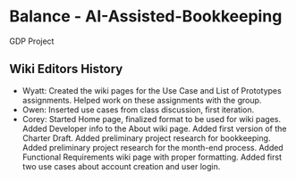 # Balance - AI-Assisted-Bookkeeping
GDP Project

## Wiki Editors History
* Wyatt: Created the wiki pages for the Use Case and List of Prototypes assignments. Helped work on these assignments with the group.
* Owen: Inserted use cases from class discussion, first iteration.
* Corey: Started Home page, finalized format to be used for wiki pages. Added Developer info to the About wiki page. Added first version of the Charter Draft. Added preliminary project research for bookkeeping. Added preliminary project research for the month-end process. Added Functional Requirements wiki page with proper formatting. Added first two use cases about account creation and user login.
